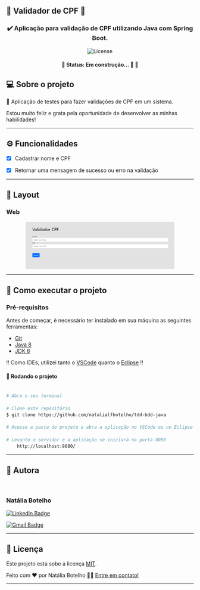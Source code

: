 ## :wrench: Validador de CPF :wrench:



<h3  align="center">
  
:heavy_check_mark: Aplicação para validação de CPF utilizando Java com Spring Boot.

</h3>  

<p  align="center">

<img  alt="License"  src="https://img.shields.io/badge/license-MIT-brightgreen">

</p>

<h4  align="center">

🚧 Status: Em construção... 🚀 🚧

</h4>


  
## 💻 Sobre o projeto

  

:wrench: Aplicação de testes para fazer validações de CPF em um sistema. 
  
Estou muito feliz e grata pela oportunidade de desenvolver as minhas habilidades!
  

---

  

## ⚙️ Funcionalidades

  

- [x] Cadastrar nome e CPF

- [x] Retornar uma mensagem de sucesso ou erro na validação 



---

  

## 🎨 Layout

### Web

  

<p  align="center"  style="display: flex; align-items: flex-start; justify-content: center;">

<img  alt="Cadastrar"  title="Cadastrar"  src="https://raw.githubusercontent.com/natalialfbotelho/tdd-bdd-java/0c655be5478c51651df89d1f897140794d773964/src/main/resources/static/assets/new-client.png"  width="400px">  

</p>

  

---

  

## 🚀 Como executar o projeto

### Pré-requisitos

Antes de começar, é necessário ter instalado em sua máquina as seguintes ferramentas:

- [Git](https://git-scm.com)
- [Java 8](https://www.java.com/pt-BR/download/ie_manual.jsp?locale=pt_BR)
- [JDK 8](https://www.oracle.com/br/java/technologies/javase/javase-jdk8-downloads.html)

:bangbang: Como IDEs, utilizei tanto o [VSCode](https://code.visualstudio.com/download) quanto o [Eclipse](https://www.eclipse.org/downloads/) :bangbang:


#### 🎲 Rodando o projeto

  

```bash

# Abra o seu terminal  

# Clone este repositório
$ git clone https://github.com/natalialfbotelho/tdd-bdd-java

# Acesse a pasta do projeto e abra a aplicação no VSCode ou no Eclipse

# Levante o servidor e a aplicação se iniciará na porta 8080
    http://localhost:8080/
```

---
## 🦸 Autora

<img  style="border-radius: 50%;"  src="https://media-exp1.licdn.com/dms/image/C5603AQF2_UZ_xdqpew/profile-displayphoto-shrink_400_400/0?e=1605744000&v=beta&t=zA7RSdENmfwX1-NIuuw98EsoeMVfnPv8rpC86RDYVZU"  width="100px;"  alt=""/>

<h3><b>Natália Botelho</b></h3>


  

 [![Linkedin Badge](https://img.shields.io/badge/-Natália-blue?style=flat-square&logo=Linkedin&logoColor=white&link=https://www.linkedin.com/in/natalialfbotelho/)](https://www.linkedin.com/in/natalialfbotelho/)

[![Gmail Badge](https://img.shields.io/badge/-engnataliabotelho@gmail.com-c14438?style=flat-square&logo=Gmail&logoColor=white&link=mailto:engnataliabotelho@gmail.com)](mailto:engnataliabotelho@gmail.com)

  

---

  

## 📝 Licença

  

Este projeto esta sobe a licença [MIT](./LICENSE).

  

Feito com ❤️ por Natália Botelho 👋🏽 [Entre em contato!](https://www.linkedin.com/in/natalialfbotelho/)

  

---

